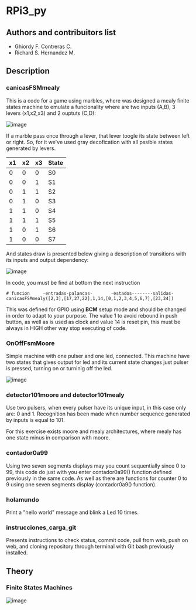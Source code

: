 # RPi3_py
## Authors and contribuitors list

- Ghiordy F. Contreras C.
- Richard S. Hernandez M.

## Description

### canicasFSMmealy

This is a code for a game using marbles, where was designed a mealy finite states machine to emulate a funcionality where are two inputs (A,B), 3 levers (x1,x2,x3) and 2 ouptuts (C,D):

![image](https://drive.google.com/uc?export=view&id=1jNuFCxFOvz5kiBU0TzZb_0oPyRX45XRx)

If a marble pass once through a lever, that lever toogle its state between left or right. So, for it we've used gray decofication with all pssible states generated by levers.


| x1 | x2 | x3 | State |
|----|----|----|-------|
| 0 | 0 | 0 | S0 |
| 0 | 0 | 1 | S1 |
| 0 | 1 | 1 | S2 |
| 0 | 1 | 0 | S3 |
| 1 | 1 | 0 | S4 |
| 1 | 1 | 1 | S5 |
| 1 | 0 | 1 | S6 |
| 1 | 0 | 0 | S7 |

And states draw is presented below giving a description of transitions with its inputs and output dependency:

![image](https://drive.google.com/uc?export=view&id=1gbYlqLAhXxkNE_v9SXMLen4N2-kGVOMo)


In code, you must be find at bottom the next instruction
```
# funcion     -entradas-palancas-       -estados--------salidas-
canicasFSMmealy([2,3],[17,27,22],1,14,[0,1,2,3,4,5,6,7],[23,24])
```
This was defined for GPIO using **BCM** setup mode and should be changed in order to adapt to your purpose. The value 1 to avoid rebound in push button, as well as is used as clock and value 14 is reset pin, this must be always in HIGH other way stop executing of code.

### OnOffFsmMoore

Simple machine with one pulser and one led, connected. This machine have two states that gives output for led and its current state changes just pulser is pressed, turning on or turninig off the led.

![image](http://yuml.me/8a145127.png)

### detector101moore and detector101mealy

Use two pulsers, when every pulser have its unique input, in this case only are: 0 and 1. Recognition has been made when number sequence generated by inputs is equal to 101.

For this exercise exists moore and mealy architectures, where mealy has one state minus in comparison with moore.

### contador0a99

Using two seven segments displays may you count sequentially since 0 to 99, this code do just with you enter contador0a99() function defined previously in the same code. As well as there are functions for counter 0 to 9 using one seven segments display (contador0a9() function).

### holamundo

Print a "hello world" message and blink a Led 10 times.

### instrucciones_carga_git

Presents instructions to check status, commit code, pull from web, push on web, and cloning repository through terminal with Git bash previously installed.


## Theory

### Finite States Machines

![image](https://drive.google.com/uc?export=view&id=1p4bQQLuW036G44Ue-blih0MEKAimV49w)


